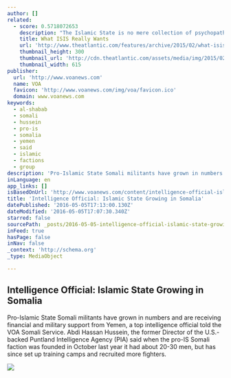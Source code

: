 ```yaml
---
author: []
related:
  - score: 0.5718072653
    description: "The Islamic State is no mere collection of psychopaths. It is a religious group with carefully considered beliefs, among them that it is a key agent of the coming apocalypse. Here's what that means for its strategy-and for how to stop it."
    title: What ISIS Really Wants
    url: 'http://www.theatlantic.com/features/archive/2015/02/what-isis-really-wants/384980/'
    thumbnail_height: 300
    thumbnail_url: 'http://cdn.theatlantic.com/assets/media/img/2015/02/ISIS_Web_feature2/lead_large.jpg'
    thumbnail_width: 615
publisher:
  url: 'http://www.voanews.com'
  name: VOA
  favicon: 'http://www.voanews.com/img/voa/favicon.ico'
  domain: www.voanews.com
keywords:
  - al-shabab
  - somali
  - hussein
  - pro-is
  - somalia
  - yemen
  - said
  - islamic
  - factions
  - group
description: 'Pro-Islamic State Somali militants have grown in numbers and are receiving financial and military support from Yemen, a top intelligence official told the VOA Somali Service. Abdi Hassan Hussein, the former Director of the U.S.-backed Puntland Intelligence Agency (PIA) said when the pro-IS Somali faction was founded in October last year it had about 20-30 men, but has since set up training camps and recruited more fighters.'
inLanguage: en
app_links: []
isBasedOnUrl: 'http://www.voanews.com/content/intelligence-official-islamic-state-growing-in-somalia/3316326.html'
title: 'Intelligence Official: Islamic State Growing in Somalia'
datePublished: '2016-05-05T17:13:00.130Z'
dateModified: '2016-05-05T17:07:30.340Z'
starred: false
sourcePath: _posts/2016-05-05-intelligence-official-islamic-state-growing-in-somalia.md
inFeed: true
hasPage: false
inNav: false
_context: 'http://schema.org'
_type: MediaObject

---
```

<article style=""><h1>Intelligence Official: Islamic State Growing in Somalia</h1><p>Pro-Islamic State Somali militants have grown in numbers and are receiving financial and military support from Yemen, a top intelligence official told the VOA Somali Service. Abdi Hassan Hussein, the former Director of the U.S.-backed Puntland Intelligence Agency (PIA) said when the pro-IS Somali faction was founded in October last year it had about 20-30 men, but has since set up training camps and recruited more fighters.</p><img src="http://gdb.voanews.com/B181EA44-A09B-49D1-9905-754F7D12442C_mw1024_mh1024_s.jpg" /></article>